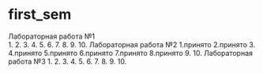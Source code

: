 # first_sem
Лабораторная работа №1  
1.
2.
3.
4.
5.
6.
7.
8.
9.
10.
Лабораторная работа №2
1.принято
2.принято
3.
4.принято
5.принято
6.принято
7.принято
8.принято
9.
10.
Лабораторная работа №3
1.
2.
3.
4.
5.
6.
7.
8.
9.
10.
